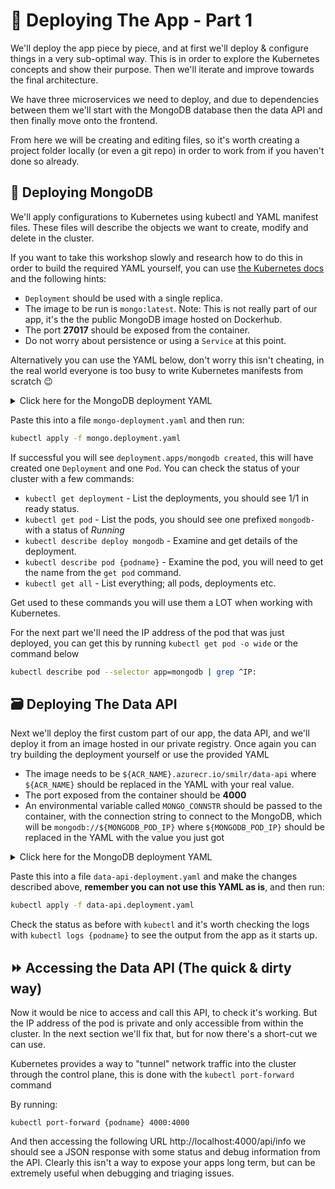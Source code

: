 # 🚀 Deploying The App - Part 1

We'll deploy the app piece by piece, and at first we'll deploy & configure things in a very sub-optimal way. This is in order to explore the Kubernetes concepts and show their purpose. Then we'll iterate and improve towards the final architecture.

We have three microservices we need to deploy, and due to dependencies between them we'll start with the MongoDB database then the data API and then finally move onto the frontend.

From here we will be creating and editing files, so it's worth creating a project folder locally (or even a git repo) in order to work from if you haven't done so already.

## 🍃 Deploying MongoDB

We'll apply configurations to Kubernetes using kubectl and YAML manifest files. These files will describe the objects we want to create, modify and delete in the cluster.

If you want to take this workshop slowly and research how to do this in order to build the required YAML yourself, you can use [the Kubernetes docs](https://kubernetes.io/docs/concepts/workloads/controllers/deployment/) and the following hints:

- `Deployment` should be used with a single replica.
- The image to be run is `mongo:latest`. Note: This is not really part of our app, it's the the public MongoDB image hosted on Dockerhub.
- The port **27017** should be exposed from the container.
- Do not worry about persistence or using a `Service` at this point.

Alternatively you can use the YAML below, don't worry this isn't cheating, in the real world everyone is too busy to write Kubernetes manifests from scratch 😉

<details markdown="1">
<summary>Click here for the MongoDB deployment YAML</summary>

```yaml
kind: Deployment
apiVersion: apps/v1

metadata:
  name: mongodb

spec:
  replicas: 1
  selector:
    matchLabels:
      app: mongodb
  template:
    metadata:
      labels:
        app: mongodb
    spec:
      containers:
        - name: mongodb-container

          image: mongo:latest
          imagePullPolicy: Always

          ports:
            - containerPort: 27017

          resources:
            limits:
              memory: "128Mi"
              cpu: "500m"
```

</details>

Paste this into a file `mongo-deployment.yaml` and then run:

```bash
kubectl apply -f mongo.deployment.yaml
```
  
If successful you will see `deployment.apps/mongodb created`, this will have created one `Deployment` and one `Pod`. You can check the status of your cluster with a few commands:

- `kubectl get deployment` - List the deployments, you should see 1/1 in ready status.
- `kubectl get pod` - List the pods, you should see one prefixed `mongodb-` with a status of *Running*
- `kubectl describe deploy mongodb` - Examine and get details of the deployment.
- `kubectl describe pod {podname}` - Examine the pod, you will need to get the name from the `get pod` command.
- `kubectl get all` - List everything; all pods, deployments etc.

Get used to these commands you will use them a LOT when working with Kubernetes.

For the next part we'll need the IP address of the pod that was just deployed, you can get this by running `kubectl get pod -o wide` or the command below

```bash
kubectl describe pod --selector app=mongodb | grep ^IP:
```

## 🗃️ Deploying The Data API

Next we'll deploy the first custom part of our app, the data API, and we'll deploy it from an image hosted in our private registry. Once again you can try building the deployment yourself or use the provided YAML

- The image needs to be `${ACR_NAME}.azurecr.io/smilr/data-api` where `${ACR_NAME}` should be replaced in the YAML with your real value.
- The port exposed from the container should be **4000**
- An environmental variable called `MONGO_CONNSTR` should be passed to the container, with the connection string to connect to the MongoDB, which will be `mongodb://${MONGODB_POD_IP}` where `${MONGODB_POD_IP}` should be replaced in the YAML with the value you just got

<details markdown="1">
<summary>Click here for the MongoDB deployment YAML</summary>

```yaml
kind: Deployment
apiVersion: apps/v1

metadata:
  name: data-api

spec:
  replicas: 1
  selector:
    matchLabels:
      app: data-api
  template:
    metadata:
      labels:
        app: data-api
    spec:
      containers:
        - name: data-api-container

          image: ${ACR_NAME}.azurecr.io/smilr/data-api
          imagePullPolicy: Always

          ports:
            - containerPort: 4000

          resources:
            limits:
              memory: "128Mi"
              cpu: "500m"

          env:
            - name: MONGO_CONNSTR
              value: mongodb://${MONGODB_POD_IP}
```

</details>

Paste this into a file `data-api-deployment.yaml` and make the changes described above, **remember you can not use this YAML as is**, and then run:

```bash
kubectl apply -f data-api.deployment.yaml
```

Check the status as before with `kubectl` and it's worth checking the logs with `kubectl logs {podname}` to see the output from the app as it starts up. 

## ⏩ Accessing the Data API (The quick & dirty way)

Now it would be nice to access and call this API, to check it's working. But the IP address of the pod is private and only accessible from within the cluster. In the next section we'll fix that, but for now there's a short-cut we can use. 

Kubernetes provides a way to "tunnel" network traffic into the cluster through the control plane, this is done with the `kubectl port-forward` command

By running:

```
kubectl port-forward {podname} 4000:4000
```

And then accessing the following URL http://localhost:4000/api/info we should see a JSON response with some status and debug information from the API. Clearly this isn't a way to expose your apps long term, but can be extremely useful when debugging and triaging issues.